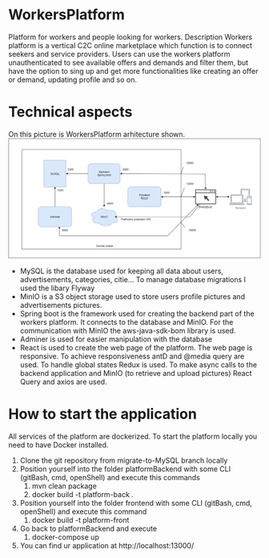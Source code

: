 # WorkersPlatform
Platform for workers and people looking for workers.
Description
Workers platform is a vertical C2C online marketplace which function is to connect seekers and service providers. Users can use the workers platform unauthenticated to see available offers and demands and filter them, but have the option to sing up and get more functionalities like creating an offer or demand, updating profile and so on.

# Technical aspects

On this picture is WorkersPlatform arhitecture shown.
![Alt text](https://github.com/Adnan-Sabic/WorkersPlatform/blob/migrate-to-MySQL/ArhitectureWorkersPlatform.png "Workers platform arhitecture")
* MySQL is the database used for keeping all data about users, advertisements, categories, citie... To manage database migrations I used the libary Flyway
*	MinIO is a S3 object storage used to store users profile pictures and advertisements pictures.
* Spring boot is the framework used for creating the backend part of the workers platform. It connects to the database and MinIO. For the communication with MinIO the aws-java-sdk-bom library is used. 
* Adminer is used for easier manipulation with the database
* React is used to create the web page of the platform. The web page is responsive. To achieve responsiveness antD and @media query are used. To handle global states Redux is used. To make async calls to the backend application and MinIO (to retrieve and upload pictures) React Query and axios are used.

# How to start the application
All services of the platform are dockerized. To start the platform locally you need to have Docker installed.

1.	Clone the git repository from migrate-to-MySQL branch locally
2.	Position yourself into the folder platformBackend with some CLI (gitBash, cmd, openShell) and execute this commands
    1.	mvn clean package
    2.	docker build -t platform-back .
3.	Position yourself into the folder frontend with some CLI (gitBash, cmd, openShell) and execute this command
    1.	docker build -t platform-front
4.	Go back to platformBackend and execute
    1.	docker-compose up
5.	You can find ur application at http://localhost:13000/

